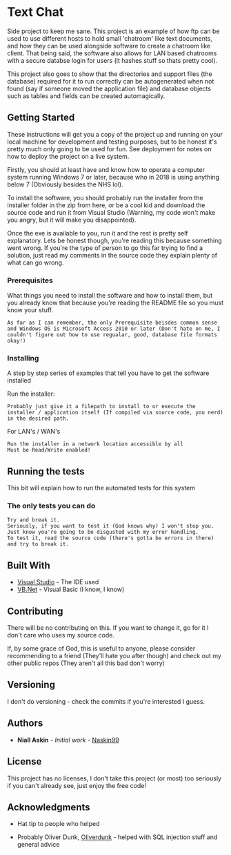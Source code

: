 # Text Chat

Side project to keep me sane. This project is an example of how ftp can be used to use different hosts to hold small 'chatroom' like text documents, and how they can be used alongside software to create a chatroom like client. That being said, the software also allows for LAN based chatrooms with a secure databse login for users (it hashes stuff so thats pretty cool). 

This project also goes to show that the directories and support files (the database) required for it to run correctly can be autogenerated when not found (say if someone moved the application file) and database objects such as tables and fields can be created automagically.

## Getting Started

These instructions will get you a copy of the project up and running on your local machine for development and testing purposes, but to be honest it's pretty much only going to be used for fun. See deployment for notes on how to deploy the project on a live system.

Firstly, you should at least have and know how to operate a computer system running Windows 7 or later, because who in 2018 is using anything below 7 (Obviously besides the NHS lol).

To install the software, you should probably run the installer from the installer folder in the zip from here, or be a cool kid and download the source code and run it from Visual Studio (Warning, my code won't make you angry, but it will make you disappointed). 

Once the exe is available to you, run it and the rest is pretty self explanatory. Lets be honest though, you're reading this because something went wrong. If you're the type of person to go this far trying to find a solution, just read my comments in the source code they explain plenty of what can go wrong. 

### Prerequisites

What things you need to install the software and how to install them, but you already know that because you're reading the README file so you must know your stuff.

```
As far as I can remember, the only Prerequisite beisdes common sense and Windows OS is Microsoft Access 2010 or later (Don't hate on me, I couldn't figure out how to use regualar, good, database file formats okay!)
```

### Installing

A step by step series of examples that tell you have to get the software installed

Run the installer:

```
Probably just give it a filepath to install to or execute the installer / application itself (If compiled via source code, you nerd) in the desired path.
```

For LAN's / WAN's

```
Run the installer in a network location accessible by all
Must be Read/Write enabled!
```

## Running the tests

This bit will explain how to run the automated tests for this system

### The only tests you can do 

```
Try and break it.
Seriously, if you want to test it (God knows why) I won't stop you.
Just know you're going to be disgusted with my error handling.
To test it, read the source code (there's gotta be errors in there) and try to break it.
```

## Built With

* [Visual Studio](https://www.visualstudio.com/) - The IDE used
* [VB.Net](https://docs.microsoft.com/en-us/dotnet/visual-basic/) - Visual Basic (I know, I know)

## Contributing

There will be no contributing on this. If you want to change it, go for it I don't care who uses my source code.

If, by some grace of God, this is useful to anyone, please consider recommending to a friend (They'll hate you after though) and check out my other public repos (They aren't all this bad don't worry)

## Versioning

I don't do versioning - check the commits if you're interested I guess.

## Authors

* **Niall Askin** - *Initial work* - [Naskin99](https://github.com/Naskin99)


## License

This project has no licenses, I don't take this project (or most) too seriously if you can't already see, just enjoy the free code!

## Acknowledgments

* Hat tip to people who helped

* Probably Oliver Dunk, [Oliverdunk](https://github.com/oliverdunk) - helped with SQL injection stuff and general advice
